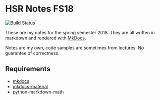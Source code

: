 # HSR Notes FS18
[![Build Status](https://travis-ci.org/Excape/hsr-docs-fs18.svg?branch=master)](https://travis-ci.org/Excape/hsr-docs-fs18)

These are my notes for the spring semester 2018. They are all written in markdown and rendered with [MkDocs](https://github.com/mkdocs/mkdocs/releases).

Notes are my own, code samples are sometimes from lectures. No guarantee of correctness.

## Requirements
- [mkdocs](http://www.mkdocs.org/)
- [mkdocs-material](https://squidfunk.github.io/mkdocs-material/)
- python-markdown-math
